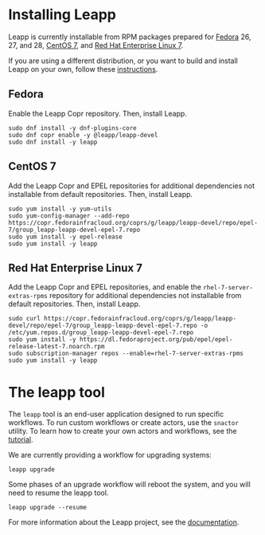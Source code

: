 # Installing Leapp 

Leapp is currently installable from RPM packages prepared for [Fedora](#fedora) 26, 27, and 28, [CentOS 7](#centos-7), and [Red Hat Enterprise Linux 7](#rhel-7).

If you are using a different distribution, or you want to build and install Leapp on your own, follow these [instructions](/devenv).

## Fedora

Enable the Leapp Copr repository. Then, install Leapp.

```shell
sudo dnf install -y dnf-plugins-core
sudo dnf copr enable -y @leapp/leapp-devel
sudo dnf install -y leapp
```

## CentOS 7

Add the Leapp Copr and EPEL repositories for additional dependencies not installable from default repositories. Then, install Leapp.

```shell
sudo yum install -y yum-utils
sudo yum-config-manager --add-repo https://copr.fedorainfracloud.org/coprs/g/leapp/leapp-devel/repo/epel-7/group_leapp-leapp-devel-epel-7.repo
sudo yum install -y epel-release
sudo yum install -y leapp
```

## Red Hat Enterprise Linux 7

Add the Leapp Copr and EPEL repositories, and enable the `rhel-7-server-extras-rpms` repository for additional dependencies not installable from default repositories. Then, install Leapp.

```shell
sudo curl https://copr.fedorainfracloud.org/coprs/g/leapp/leapp-devel/repo/epel-7/group_leapp-leapp-devel-epel-7.repo -o /etc/yum.repos.d/group_leapp-leapp-devel-epel-7.repo
sudo yum install -y https://dl.fedoraproject.org/pub/epel/epel-release-latest-7.noarch.rpm
sudo subscription-manager repos --enable=rhel-7-server-extras-rpms
sudo yum install -y leapp
```

# The leapp tool

The `leapp` tool is an end-user application designed to run specific workflows. To run custom workflows or create actors, use the `snactor` utility. To learn how to create your own actors and workflows, see the [tutorial](http://leapp.readthedocs.io/en/latest/tutorials.html).

We are currently providing a workflow for upgrading systems:

```shell
leapp upgrade
```

Some phases of an upgrade workflow will reboot the system, and you will need to resume the leapp tool.

```shell
leapp upgrade --resume
```


For more information about the Leapp project, see the [documentation](http://leapp.readthedocs.io/en/latest/index.html).

